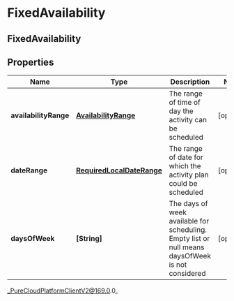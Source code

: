 # FixedAvailability

## FixedAvailability

## Properties

|Name | Type | Description | Notes|
|------------ | ------------- | ------------- | -------------|
| **availabilityRange** | [**AvailabilityRange**](AvailabilityRange) | The range of time of day the activity can be scheduled | [optional] |
| **dateRange** | [**RequiredLocalDateRange**](RequiredLocalDateRange) | The range of date for which the activity plan could be scheduled | [optional] |
| **daysOfWeek** | **[String]** | The days of week available for scheduling. Empty list or null means daysOfWeek is not considered | [optional] |



_PureCloudPlatformClientV2@169.0.0_
